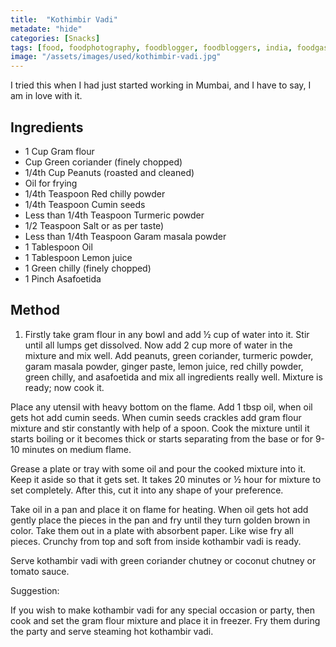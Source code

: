 ```yaml
---
title:  "Kothimbir Vadi"
metadate: "hide"
categories: [Snacks]
tags: [food, foodphotography, foodblogger, foodbloggers, india, foodgasm, indianfood, love, foodcoma, foodporn,indiancooking, indianrecipe, foodlovers, indianfood, indianfoodbloggers, foodiesofinstagram, foodlove, indian, indiancouple, eatlocal, eathealthy, eatwell, desifood, trending, tasty, taste, yummyinmytummy, foodie, instafood, instafoodie, foodstagram, instagood, passionatepaprika, foodblog, easy, indian, recipe, mothersrecipe, cooking, easycooking, easyrecipe, simple, simplefood]
image: "/assets/images/used/kothimbir-vadi.jpg"
---
```


I tried this when I had just started working in Mumbai, and I have to say, I am in love with it. 

## Ingredients

- 1 Cup Gram flour 
- Cup Green coriander (finely chopped)
- 1/4th Cup Peanuts (roasted and cleaned)
- Oil for frying
- 1/4th Teaspoon Red chilly powder
- 1/4th Teaspoon Cumin seeds 
- Less than 1/4th Teaspoon Turmeric powder 
- 1/2 Teaspoon Salt or as per taste)
- Less than 1/4th Teaspoon Garam masala powder 
- 1 Tablespoon Oil 
- 1 Tablespoon Lemon juice 
- 1 Green chilly (finely chopped)
- 1 Pinch Asafoetida 

## Method

1. Firstly take gram flour in any bowl and add ½ cup of water into it. Stir until all lumps get dissolved. Now add 2 cup more of water in the mixture and mix well. Add peanuts, green coriander, turmeric powder, garam masala powder, ginger paste, lemon juice, red chilly powder, green chilly, and asafoetida and mix all ingredients really well. Mixture is ready; now cook it.

Place any utensil with heavy bottom on the flame. Add 1 tbsp oil, when oil gets hot add cumin seeds. When cumin seeds crackles add gram flour mixture and stir constantly with help of a spoon. Cook the mixture until it starts boiling or it becomes thick or starts separating from the base or for 9-10 minutes on medium flame.

Grease a plate or tray with some oil and pour the cooked mixture into it. Keep it aside so that it gets set. It takes 20 minutes or ½ hour for mixture to set completely. After this, cut it into any shape of your preference.

Take oil in a pan and place it on flame for heating. When oil gets hot add gently place the pieces in the pan and fry until they turn golden brown in color. Take them out in a plate with absorbent paper. Like wise fry all pieces. Crunchy from top and soft from inside kothambir vadi is ready.

Serve kothambir vadi with green coriander chutney or coconut chutney or tomato sauce.

Suggestion:

If you wish to make kothambir vadi for any special occasion or party, then cook and set the gram flour mixture and place it in freezer. Fry them during the party and serve steaming hot kothambir vadi.

